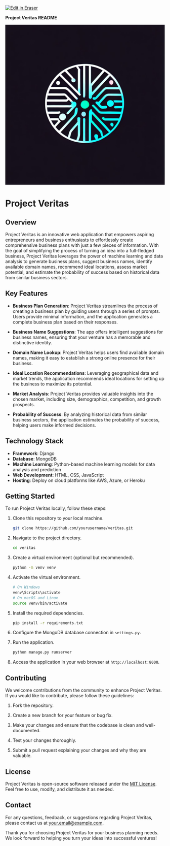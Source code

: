 <p><a target="_blank" href="https://app.eraser.io/workspace/QhDlcQi4R27BhVcyCgEw" id="edit-in-eraser-github-link"><img alt="Edit in Eraser" src="https://firebasestorage.googleapis.com/v0/b/second-petal-295822.appspot.com/o/images%2Fgithub%2FOpen%20in%20Eraser.svg?alt=media&amp;token=968381c8-a7e7-472a-8ed6-4a6626da5501"></a></p>

**Project Veritas README**

![Project Logo](assets/logo.jpeg "")

# Project Veritas

## Overview

Project Veritas is an innovative web application that empowers aspiring entrepreneurs and business enthusiasts to effortlessly create comprehensive business plans with just a few pieces of information. With the goal of simplifying the process of turning an idea into a full-fledged business, Project Veritas leverages the power of machine learning and data analysis to generate business plans, suggest business names, identify available domain names, recommend ideal locations, assess market potential, and estimate the probability of success based on historical data from similar business sectors.

## Key Features

- **Business Plan Generation**: Project Veritas streamlines the process of creating a business plan by guiding users through a series of prompts. Users provide minimal information, and the application generates a complete business plan based on their responses.

- **Business Name Suggestions**: The app offers intelligent suggestions for business names, ensuring that your venture has a memorable and distinctive identity.

- **Domain Name Lookup**: Project Veritas helps users find available domain names, making it easy to establish a strong online presence for their business.

- **Ideal Location Recommendations**: Leveraging geographical data and market trends, the application recommends ideal locations for setting up the business to maximize its potential.

- **Market Analysis**: Project Veritas provides valuable insights into the chosen market, including size, demographics, competition, and growth prospects.

- **Probability of Success**: By analyzing historical data from similar business sectors, the application estimates the probability of success, helping users make informed decisions.

## Technology Stack

- **Framework**: Django
- **Database**: MongoDB
- **Machine Learning**: Python-based machine learning models for data analysis and prediction
- **Web Development**: HTML, CSS, JavaScript
- **Hosting**: Deploy on cloud platforms like AWS, Azure, or Heroku

## Getting Started

To run Project Veritas locally, follow these steps:

1. Clone this repository to your local machine.

   ```bash
   git clone https://github.com/yourusername/veritas.git
   ```

2. Navigate to the project directory.

   ```bash
   cd veritas
   ```

3. Create a virtual environment (optional but recommended).

   ```bash
   python -m venv venv
   ```

4. Activate the virtual environment.

   ```bash
   # On Windows
   venv\Scripts\activate
   # On macOS and Linux
   source venv/bin/activate
   ```

5. Install the required dependencies.

   ```bash
   pip install -r requirements.txt
   ```

6. Configure the MongoDB database connection in `settings.py`.

7. Run the application.

   ```bash
   python manage.py runserver
   ```

8. Access the application in your web browser at `http://localhost:8000`.

## Contributing

We welcome contributions from the community to enhance Project Veritas. If you would like to contribute, please follow these guidelines:

1. Fork the repository.

2. Create a new branch for your feature or bug fix.

3. Make your changes and ensure that the codebase is clean and well-documented.

4. Test your changes thoroughly.

5. Submit a pull request explaining your changes and why they are valuable.

## License

Project Veritas is open-source software released under the [MIT License](LICENSE). Feel free to use, modify, and distribute it as needed.

## Contact

For any questions, feedback, or suggestions regarding Project Veritas, please contact us at [your.email@example.com](mailto:your.email@example.com).

Thank you for choosing Project Veritas for your business planning needs. We look forward to helping you turn your ideas into successful ventures!